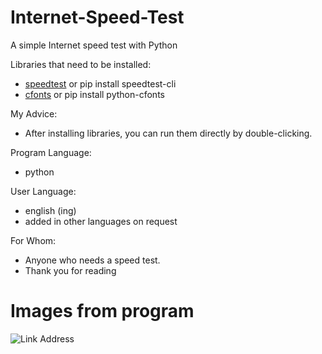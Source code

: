 # Internet-Speed-Test
A simple Internet speed test with Python

Libraries that need to be installed:
* [speedtest](https://pypi.org/project/speedtest-cli/) or pip install speedtest-cli
* [cfonts](https://pypi.org/project/python-cfonts/) or pip install python-cfonts

My Advice:
* After installing libraries, you can run them directly by double-clicking.

Program Language:
* python

User Language:
* english (ing)
* added in other languages on request

For Whom:
* Anyone who needs a speed test.
* Thank you for reading

# Images from program 
![Link Address]()
